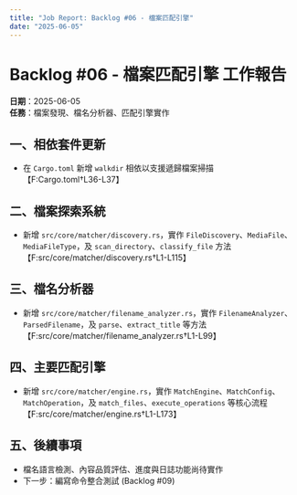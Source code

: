 ```yaml
---
title: "Job Report: Backlog #06 - 檔案匹配引擎"
date: "2025-06-05"
---
```


# Backlog #06 - 檔案匹配引擎 工作報告

**日期**：2025-06-05  
**任務**：檔案發現、檔名分析器、匹配引擎實作

## 一、相依套件更新

- 在 `Cargo.toml` 新增 `walkdir` 相依以支援遞歸檔案掃描  
  【F:Cargo.toml†L36-L37】

## 二、檔案探索系統

- 新增 `src/core/matcher/discovery.rs`，實作 `FileDiscovery`、`MediaFile`、`MediaFileType`，及 `scan_directory`、`classify_file` 方法  
  【F:src/core/matcher/discovery.rs†L1-L115】

## 三、檔名分析器

- 新增 `src/core/matcher/filename_analyzer.rs`，實作 `FilenameAnalyzer`、`ParsedFilename`，及 `parse`、`extract_title` 等方法  
  【F:src/core/matcher/filename_analyzer.rs†L1-L99】

## 四、主要匹配引擎

- 新增 `src/core/matcher/engine.rs`，實作 `MatchEngine`、`MatchConfig`、`MatchOperation`，及 `match_files`、`execute_operations` 等核心流程  
  【F:src/core/matcher/engine.rs†L1-L173】

## 五、後續事項

- 檔名語言檢測、內容品質評估、進度與日誌功能尚待實作  
- 下一步：編寫命令整合測試 (Backlog #09)

